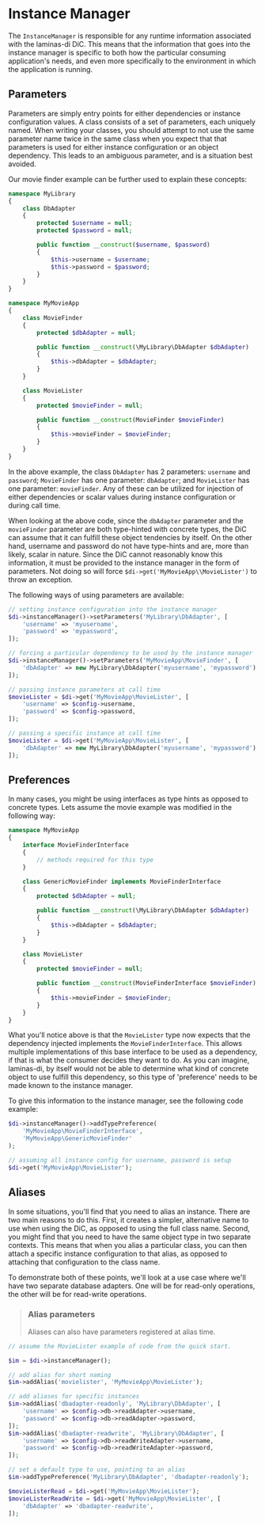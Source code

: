 # Instance Manager

The `InstanceManager` is responsible for any runtime information associated with
the laminas-di DiC.  This means that the information that goes into the instance
manager is specific to both how the particular consuming application's needs,
and even more specifically to the environment in which the application is
running.

## Parameters

Parameters are simply entry points for either dependencies or instance
configuration values. A class consists of a set of parameters, each uniquely
named. When writing your classes, you should attempt to not use the same
parameter name twice in the same class when you expect that that parameters is
used for either instance configuration or an object dependency. This leads to an
ambiguous parameter, and is a situation best avoided.

Our movie finder example can be further used to explain these concepts:

```php
namespace MyLibrary
{
    class DbAdapter
    {
        protected $username = null;
        protected $password = null;

        public function __construct($username, $password)
        {
            $this->username = $username;
            $this->password = $password;
        }
    }
}

namespace MyMovieApp
{
    class MovieFinder
    {
        protected $dbAdapter = null;

        public function __construct(\MyLibrary\DbAdapter $dbAdapter)
        {
            $this->dbAdapter = $dbAdapter;
        }
    }

    class MovieLister
    {
        protected $movieFinder = null;

        public function __construct(MovieFinder $movieFinder)
        {
            $this->movieFinder = $movieFinder;
        }
    }
}
```

In the above example, the class `DbAdapter` has 2 parameters: `username` and
`password`; `MovieFinder` has one parameter: `dbAdapter`; and `MovieLister` has
one parameter: `movieFinder`. Any of these can be utilized for injection of
either dependencies or scalar values during instance configuration or during
call time.

When looking at the above code, since the `dbAdapter` parameter and the
`movieFinder` parameter are both type-hinted with concrete types, the DiC can
assume that it can fulfill these object tendencies by itself. On the other hand,
username and password do not have type-hints and are, more than likely, scalar
in nature. Since the DiC cannot reasonably know this information, it must be
provided to the instance manager in the form of parameters. Not doing so will
force `$di->get('MyMovieApp\\MovieLister')` to throw an exception.

The following ways of using parameters are available:

```php
// setting instance configuration into the instance manager
$di->instanceManager()->setParameters('MyLibrary\DbAdapter', [
    'username' => 'myusername',
    'password' => 'mypassword',
]);

// forcing a particular dependency to be used by the instance manager
$di->instanceManager()->setParameters('MyMovieApp\MovieFinder', [
    'dbAdapter' => new MyLibrary\DbAdapter('myusername', 'mypassword')
]);

// passing instance parameters at call time
$movieLister = $di->get('MyMovieApp\MovieLister', [
    'username' => $config->username,
    'password' => $config->password,
]);

// passing a specific instance at call time
$movieLister = $di->get('MyMovieApp\MovieLister', [
    'dbAdapter' => new MyLibrary\DbAdapter('myusername', 'mypassword')
]);
```

## Preferences

In many cases, you might be using interfaces as type hints as opposed to
concrete types. Lets assume the movie example was modified in the following way:

```php
namespace MyMovieApp
{
    interface MovieFinderInterface
    {
        // methods required for this type
    }

    class GenericMovieFinder implements MovieFinderInterface
    {
        protected $dbAdapter = null;

        public function __construct(\MyLibrary\DbAdapter $dbAdapter)
        {
            $this->dbAdapter = $dbAdapter;
        }
    }

    class MovieLister
    {
        protected $movieFinder = null;

        public function __construct(MovieFinderInterface $movieFinder)
        {
            $this->movieFinder = $movieFinder;
        }
    }
}
```

What you'll notice above is that the `MovieLister` type now expects that the
dependency injected implements the `MovieFinderInterface`. This allows multiple
implementations of this base interface to be used as a dependency, if that is
what the consumer decides they want to do. As you can imagine, laminas-di, by
itself would not be able to determine what kind of concrete object to use
fulfill this dependency, so this type of 'preference' needs to be made known to
the instance manager.

To give this information to the instance manager, see the following code
example:

```php
$di->instanceManager()->addTypePreference(
    'MyMovieApp\MovieFinderInterface',
    'MyMovieApp\GenericMovieFinder'
);

// assuming all instance config for username, password is setup
$di->get('MyMovieApp\MovieLister');
```

## Aliases

In some situations, you'll find that you need to alias an instance. There are
two main reasons to do this. First, it creates a simpler, alternative name to
use when using the DiC, as opposed to using the full class name. Second, you
might find that you need to have the same object type in two separate contexts.
This means that when you alias a particular class, you can then attach a
specific instance configuration to that alias, as opposed to attaching that
configuration to the class name.

To demonstrate both of these points, we'll look at a use case where we'll have
two separate database adapters. One will be for read-only operations, the other
will be for read-write operations.

> ### Alias parameters
>
> Aliases can also have parameters registered at alias time.

```php
// assume the MovieLister example of code from the quick start.

$im = $di->instanceManager();

// add alias for short naming
$im->addAlias('movielister', 'MyMovieApp\MovieLister');

// add aliases for specific instances
$im->addAlias('dbadapter-readonly', 'MyLibrary\DbAdapter', [
    'username' => $config->db->readAdapter->username,
    'password' => $config->db->readAdapter->password,
]);
$im->addAlias('dbadapter-readwrite', 'MyLibrary\DbAdapter', [
    'username' => $config->db->readWriteAdapter->username,
    'password' => $config->db->readWriteAdapter->password,
]);

// set a default type to use, pointing to an alias
$im->addTypePreference('MyLibrary\DbAdapter', 'dbadapter-readonly');

$movieListerRead = $di->get('MyMovieApp\MovieLister');
$movieListerReadWrite = $di->get('MyMovieApp\MovieLister', [
    'dbAdapter' => 'dbadapter-readwrite',
]);
```
